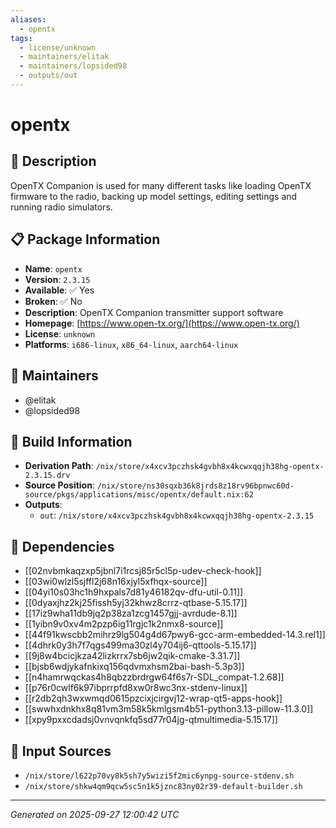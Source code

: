 ```yaml
---
aliases:
  - opentx
tags:
  - license/unknown
  - maintainers/elitak
  - maintainers/lopsided98
  - outputs/out
---
```


# opentx

## 📝 Description

OpenTX Companion is used for many different tasks like loading OpenTX
firmware to the radio, backing up model settings, editing settings and
running radio simulators.


## 📋 Package Information

- **Name**: `opentx`
- **Version**: `2.3.15`
- **Available**: ✅ Yes
- **Broken**: ✅ No
- **Description**: OpenTX Companion transmitter support software
- **Homepage**: [https://www.open-tx.org/](https://www.open-tx.org/)
- **License**: `unknown`
- **Platforms**: `i686-linux`, `x86_64-linux`, `aarch64-linux`
## 👥 Maintainers

- @elitak
- @lopsided98


## 🔧 Build Information

- **Derivation Path**: `/nix/store/x4xcv3pczhsk4gvbh8x4kcwxqqjh38hg-opentx-2.3.15.drv`
- **Source Position**: `/nix/store/ns30sqxb36k8jrds8z18rv96bpnwc60d-source/pkgs/applications/misc/opentx/default.nix:62`
- **Outputs**:
  - `out`:  `/nix/store/x4xcv3pczhsk4gvbh8x4kcwxqqjh38hg-opentx-2.3.15`

## 🔗 Dependencies

- [[02nvbmkaqzxp5jbnl7i1rcsj85r5cl5p-udev-check-hook]]
- [[03wi0wlzl5sjffl2j68n16xjyl5xfhqx-source]]
- [[04yi10s03hc1h9hxpals7d81y46182qv-dfu-util-0.11]]
- [[0dyaxjhz2kj25fissh5yj32khwz8crrz-qtbase-5.15.17]]
- [[17iz9wha11db9jq2p38za1zcg1457gjj-avrdude-8.1]]
- [[1yibn9v0xv4m2pzp6ig11rgjc1k2nmx8-source]]
- [[44f91kwscbb2mihrz9lg504g4d67pwy6-gcc-arm-embedded-14.3.rel1]]
- [[4dhrk0y3h7f7qgs499ma30zl4y704ij6-qttools-5.15.17]]
- [[9j8w4bcicjkza42lizkrrx7sb6jw2qik-cmake-3.31.7]]
- [[bjsb6wdjykafnkixq156qdvmxhsm2bai-bash-5.3p3]]
- [[n4hamrwqckas4h8qbzzbrdrgw64f6s7r-SDL_compat-1.2.68]]
- [[p76r0cwlf6k97ibprrpfd8xw0r8wc3nx-stdenv-linux]]
- [[r2db2qh3wxwmqd0615pzcixjcirgvj12-wrap-qt5-apps-hook]]
- [[swwhxdnkhx8q81vm3m58k5kmlgsm4b51-python3.13-pillow-11.3.0]]
- [[xpy9pxxcdadsj0vnvqnkfq5sd77r04jg-qtmultimedia-5.15.17]]

## 📁 Input Sources

- `/nix/store/l622p70vy8k5sh7y5wizi5f2mic6ynpg-source-stdenv.sh`
- `/nix/store/shkw4qm9qcw5sc5n1k5jznc83ny02r39-default-builder.sh`

---
*Generated on 2025-09-27 12:00:42 UTC*
